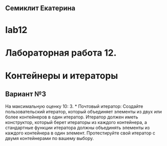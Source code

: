 ## Семиклит Екатерина
# lab12


# Лабораторная работа 12.
# Контейнеры и итераторы
## Вариант №3

На максимальную оценку 10:
3. * Почтовый итератор:
Создайте пользовательский итератор, который объединяет элементы из двух или более контейнеров в один итератор. Итератор должен иметь конструктор, который берет итераторы из каждого контейнера, а стандартные функции итератора должны объединять элементы из каждого контейнера в один элемент. Протестируйте свой итератор с двумя контейнерами по вашему выбору.
